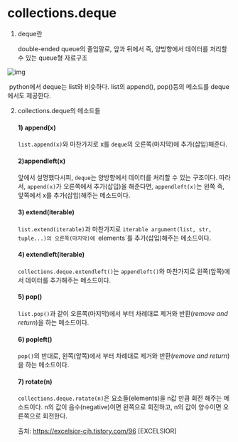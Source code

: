 # collections.deque

1. deque란

   double-ended queue의 줄임말로, 앞과 뒤에서 즉, 양방향에서 데이터를 처리할 수 있는 queue형 자료구조

![img](https://t1.daumcdn.net/cfile/tistory/99F9D33359986A1018)

​		python에서 deque는 list와 비슷하다. list의 append(), pop()등의 메소드를 deque에서도 제공한다.





2. collections.deque의 메소드들

   #### 1) append(x)

   `list.append(x)`와 마찬가지로 x를 `deque`의 오른쪽(마지막)에 추가(삽입)해준다.

   #### 2)appendleft(x)

   앞에서 설명했다시피, `deque`는 양방향에서 데이터를 처리할 수 있는 구조이다. 따라서, `append(x)`가 오른쪽에서 추가(삽입)을 해준다면, `appendleft(x)`는 왼쪽 즉, 앞쪽에서 x를 추가(삽입)해주는 메소드이다.

   #### 3) extend(iterable)

   `list.extend(iterable)`과 마찬가지로 `iterable argument(list, str, tuple...)의 오른쪽(마지막)에 `elements`를 추가(삽입)해주는 메소드이다.

   #### 4) extendleft(iterable)

   `collections.deque.extendleft()`는 `appendleft()`와 마찬가지로 왼쪽(앞쪽)에서 데이터를 추가해주는 메소드이다.

   #### 5) pop()

   `list.pop()`과 같이 오른쪽(마지막)에서 부터 차례대로 제거와 반환(*remove and return*)을 하는 메소드이다.

   #### 6) popleft()

   `pop()`의 반대로, 왼쪽(앞쪽)에서 부터 차례대로 제거와 반환(*remove and return*)을 하는 메소드이다.

   #### 7) rotate(n)

   `collections.deque.rotate(n)`은 요소들(elements)을 n값 만큼 회전 해주는 메소드이다. n의 값이 음수(negative)이면 왼쪽으로 회전하고, n의 값이 양수이면 오른쪽으로 회전한다.

   

   

   

   

   출처: https://excelsior-cjh.tistory.com/96 [EXCELSIOR]

